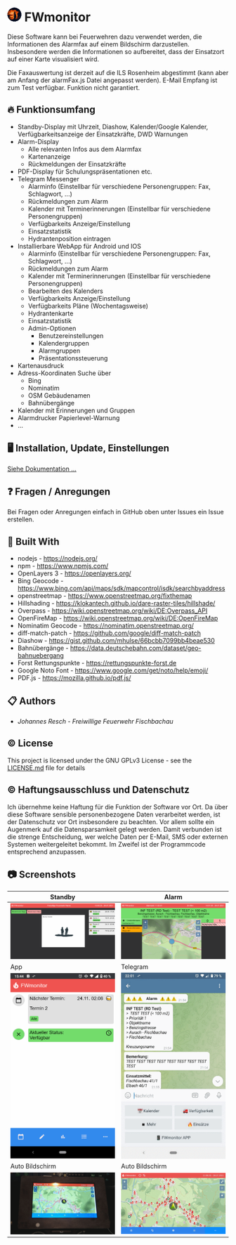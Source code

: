 ﻿# ![Logo](./dokumentation/icon.png) FWmonitor

Diese Software kann bei Feuerwehren dazu verwendet werden, die Informationen des Alarmfax auf einem
Bildschirm darzustellen. Insbesondere werden die Informationen so aufbereitet, dass der Einsatzort
auf einer Karte visualisiert wird.

Die Faxauswertung ist derzeit auf die ILS Rosenheim abgestimmt (kann aber am Anfang der alarmFax.js
Datei angepasst werden). E-Mail Empfang ist zum Test verfügbar. Funktion nicht garantiert.

## 🔥 Funktionsumfang

-   Standby-Display mit Uhrzeit, Diashow, Kalender/Google Kalender, Verfügbarkeitsanzeige der
    Einsatzkräfte, DWD Warnungen
-   Alarm-Display
    -   Alle relevanten Infos aus dem Alarmfax
    -   Kartenanzeige
    -   Rückmeldungen der Einsatzkräfte
-   PDF-Display für Schulungspräsentationen etc.
-   Telegram Messenger
    -   Alarminfo (Einstellbar für verschiedene Personengruppen: Fax, Schlagwort, ...)
    -   Rückmeldungen zum Alarm
    -   Kalender mit Terminerinnerungen (Einstellbar für verschiedene Personengruppen)
    -   Verfügbarkeits Anzeige/Einstellung
    -   Einsatzstatistik
    -   Hydrantenposition eintragen
-   Installierbare WebApp für Android und IOS
    -   Alarminfo (Einstellbar für verschiedene Personengruppen: Fax, Schlagwort, ...)
    -   Rückmeldungen zum Alarm
    -   Kalender mit Terminerinnerungen (Einstellbar für verschiedene Personengruppen)
    -   Bearbeiten des Kalenders
    -   Verfügbarkeits Anzeige/Einstellung
    -   Verfügbarkeits Pläne (Wochentagsweise)
    -   Hydrantenkarte
    -   Einsatzstatistik
    -   Admin-Optionen
        -   Benutzereinstellungen
        -   Kalendergruppen
        -   Alarmgruppen
        -   Präsentationssteuerung
-   Kartenausdruck
-   Adress-Koordinaten Suche über
    -   Bing
    -   Nominatim
    -   OSM Gebäudenamen
    -   Bahnübergänge
-   Kalender mit Erinnerungen und Gruppen
-   Alarmdrucker Papierlevel-Warnung
-   ...

## 🖥️ Installation, Update, Einstellungen

[Siehe Dokumentation ...](./dokumentation/Uebersicht.md)

## ❓ Fragen / Anregungen

Bei Fragen oder Anregungen einfach in GitHub oben unter Issues ein Issue erstellen.

## 🔨 Built With

-   nodejs - https://nodejs.org/
-   npm - https://www.npmjs.com/
-   OpenLayers 3 - https://openlayers.org/
-   Bing Geocode - https://www.bing.com/api/maps/sdk/mapcontrol/isdk/searchbyaddress
-   openstreetmap - https://www.openstreetmap.org/fixthemap
-   Hillshading - https://klokantech.github.io/dare-raster-tiles/hillshade/
-   Overpass - https://wiki.openstreetmap.org/wiki/DE:Overpass_API
-   OpenFireMap - https://wiki.openstreetmap.org/wiki/DE:OpenFireMap
-   Nominatim Geocode - https://nominatim.openstreetmap.org/
-   diff-match-patch - https://github.com/google/diff-match-patch
-   Diashow - https://gist.github.com/mhulse/66bcbb7099bb4beae530
-   Bahnübergänge - https://data.deutschebahn.com/dataset/geo-bahnuebergang
-   Forst Rettungspunkte - https://rettungspunkte-forst.de
-   Google Noto Font - https://www.google.com/get/noto/help/emoji/
-   PDF.js - https://mozilla.github.io/pdf.js/

## 📋 Authors

-   _Johannes Resch - Freiwillige Feuerwehr Fischbachau_

## ©️ License

This project is licensed under the GNU GPLv3 License - see the [LICENSE.md](LICENSE.md) file for
details

## ©️ Haftungsausschluss und Datenschutz

Ich übernehme keine Haftung für die Funktion der Software vor Ort. Da über diese Software sensible
personenbezogene Daten verarbeitet werden, ist der Datenschutz vor Ort insbesondere zu beachten. Vor
allem sollte ein Augenmerk auf die Datensparsamkeit gelegt werden. Damit verbunden ist die strenge
Entscheidung, wer welche Daten per E-Mail, SMS oder externen Systemen weitergeleitet bekommt. Im
Zweifel ist der Programmcode entsprechend anzupassen.

## 📷 Screenshots

| Standby                                         | Alarm                                           |
| ----------------------------------------------- | ----------------------------------------------- |
| ![Bild](./dokumentation/Screenshot1.PNG 'Bild') | ![Bild](./dokumentation/Screenshot2.PNG 'Bild') |
| App                                             | Telegram                                        |
| ![Bild](./dokumentation/Screenshot4.PNG 'Bild') | ![Bild](./dokumentation/Screenshot3.PNG 'Bild') |
| Auto Bildschirm                                 | Auto Bildschirm                                 |
| ![Bild](./dokumentation//Auto/pic_1.png 'Bild') | ![Bild](./dokumentation//Auto/pic_2.png 'Bild') |
